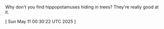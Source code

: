  
Why don't you find hippopotamuses hiding in trees?
They're really good at it.
 
[ 
Sun May 11 00:30:22 UTC 2025
 ]
